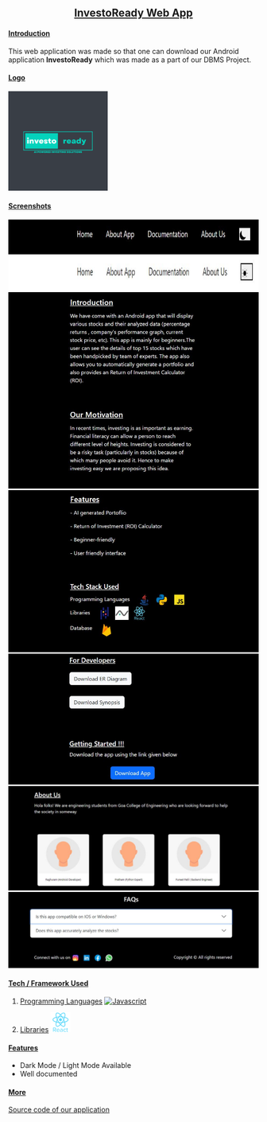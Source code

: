 ## <center><u>InvestoReady Web App </u></center>
#### <u>Introduction</u>
This web application was made so that one can download our Android application <strong>InvestoReady</strong>  which was made as a part of our DBMS Project.

#### <u>Logo</u>
<img src="screenshots/investo.png" width="200" height="200" alt="logo">

#### <u>Screenshots</u>
<img src="screenshots/NavBarInDarkMode.png" height="70" alt="Navigation Bar in Dark Mode">
<img src="screenshots/NavBarInLightMode.png" height="70" alt="Navigation Bar in Light Mode">
<img src="screenshots/Home.png" alt="Home">
<img src="screenshots/AboutApp.png" alt="About App">
<img src="screenshots/Documentation.png" alt="Documentation">
<img src="screenshots/AboutUs.png" alt="About Us">
<img src="screenshots/FAQ.png" alt="FAQ section">

#### <u>Tech / Framework Used</u>

1. <u> Programming Languages</u>
<a href="https://developer.mozilla.org/en-US/docs/Web/JavaScript" target="_blank"><img src="https://img.icons8.com/color/48/null/javascript--v1.png" alt="Javascript" width="40" height="40"></a>

2. <u>Libraries</u>
<a href="https://reactjs.org/" target="_blank"><img src="https://raw.githubusercontent.com/devicons/devicon/master/icons/react/react-original-wordmark.svg" alt="React JS" width="40" height="40"></a>

#### <u>Features</u>
- Dark Mode / Light Mode Available
- Well documented

#### <u>More</u>
<a href = "https://github.com/puneetmpatil/InvestoReady">Source code of our application</a>
